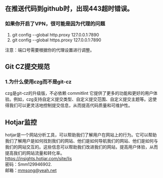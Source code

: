 
## 在推送代码到github时，出现443超时错误。
### 如果你开启了VPN，很可能是因为代理的问题
1. git config --global http.proxy 127.0.0.1:7890
2. git config --global https.proxy 127.0.0.1:7890

注意：端口号需要根据你的代理设置进行调整。


## Git CZ提交规范
### 1.为什么使用czg而不是git-cz
czg是git-cz的升级版，不必依赖 commitlint 它提供了更多的功能和更好的用户体验。例如，czg支持自定义提交类型、自定义提交范围、自定义提交主题等。这使得我们可以更灵活地控制提交信息，从而提高代码质量和可维护性。


## Hotjar监控
hotjar是一个网站分析工具，可以帮助我们了解用户在网站上的行为。它可以帮助我们了解用户是如何找到我们的网站、他们是如何导航我们的网站、他们是如何与我们的网站交互的。这些信息可以帮助我们改进我们的网站，提高用户体验，从而提高我们的网站流量和转化率。
<br>
https://insights.hotjar.com/site/lis
<br>
密码：Smm129946902.
<br>
邮箱：mmsong@yeah.net
